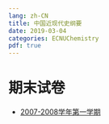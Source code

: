 ```yaml
---
lang: zh-CN
title: 中国近现代史纲要
date: 2019-03-04
categories: ECNUChemistry
pdf: true
---
```

# 期末试卷
* [2007-2008学年第一学期](https://bf.njzjz.win/ecnuchemistry/中国近现代史纲要/期末试卷-2007-2008学年第一学期.docx)